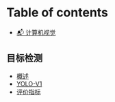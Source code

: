 # Table of contents

* [📬 计算机视觉](README.md)

## 目标检测

* [概述](mu-biao-jian-ce/gai-shu.md)
* [YOLO-V1](mu-biao-jian-ce/yolo-v1.md)
* [评价指标](mu-biao-jian-ce/ping-jia-zhi-biao.md)

